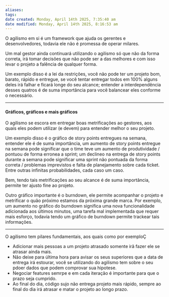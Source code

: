 ```yaml
---
aliases: 
tags: 
date created: Monday, April 14th 2025, 7:35:40 am
date modified: Monday, April 14th 2025, 8:16:53 am
---
```

O agilismo em si é um framework que ajuda os gerentes e desenvolvedores, todavia ele não é promessa de operar milares.

Um mal gestor ainda continuará utilizando o agilismo só que não da forma correta, irá tomar decisões que não pode ser a das melhores e com isso levar o projeto a falência de qualquer forma.

Um exemplo disso é a lei da restrições, você não pode ter um projeto bom, barato, rápido e entregue, se você tentar entregar todos em 100% alguns deles irá falhar e ficará longe do seu alcance; entender a interdependência desses quatros é de suma importância para você balancear eles conforme o necessário.

---

#### Gráficos, gráficos e mais gráficos

O agilismo se escora em entregar boas metrificações ao gestores, aos quais eles podem utilizar (e devem) para entender melhor o seu projeto.

Um exemplo disso é o gráfico de story points entregues na semana, entender ele é de suma importância, um aumento de story points entregue na semana pode significar que o time teve um aumento de produtividade / pontuou de forma erronea a sprint; um declineo na entrega de story points durante a semana pode significar uma sprint não pontuada da forma correta / problemas imprevistos e falta de planejamento sobre cada ticket. Entre outras infinitas probabilidades, cada caso um caso.

Bem, tendo tais metrificações ao seu alcance é de suma importância, permite ter ajusto fine ao projeto.

Outro gráfico importante é o burndown, ele permite acompanhar o projeto e metrificar o quão próximo estamos da próxima grande marca.
	Por exemplo, um aumento no gráfico do burndown significa uma nova funcionalidade adicionada aos últimos minutos, uma tarefa mal implementada que requer mais esforço, todavia tendo um gráfico de burndown permite trackear tais informações.

---

O agilismo tem pilares fundamentais, aos quais como por exemploÇ

- Adicionar mais pessoas a um projeto atrasado somente irã fazer ele se atrasar ainda mais.
- Não deixe para última hora para avisar os seus superiores que a data de entrega irá estourar, você se utilizando do agilismo tem sobre o seu pdoer dados que podem comprovar sua hipotese.
- Negociar features semrpe e em cada iteração é importante para que o prazo seja cumprido.
- Ao final do dia, código sujo não entrega projeto mais rápido, sempre ao final do dia irá atrasar e matar o projeto ao longo prazo.